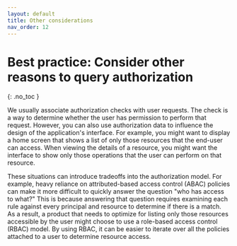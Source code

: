 ```yaml
---
layout: default
title: Other considerations
nav_order: 12
---
```


# Best practice: Consider other reasons to query authorization

{: .no_toc }

We usually associate authorization checks with user requests. The check is a way to determine whether the user has permission to perform that request. However, you can also use authorization data to influence the design of the application's interface. For example, you might want to display a home screen that shows a list of only those resources that the end-user can access. When viewing the details of a resource, you might want the interface to show only those operations that the user can perform on that resource.

These situations can introduce tradeoffs into the authorization model. For example, heavy reliance on attributed-based access control (ABAC) policies can make it more difficult to quickly answer the question "who has access to what?" This is because answering that question requires examining each rule against every principal and resource to determine if there is a match. As a result, a product that needs to optimize for listing only those resources accessible by the user might choose to use a role-based access control (RBAC) model. By using RBAC, it can be easier to iterate over all the policies attached to a user to determine resource access.
